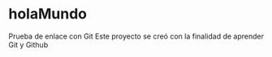 # holaMundo
Prueba de enlace con Git
Este proyecto se creó con la finalidad de aprender Git y Github
